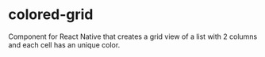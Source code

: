 # colored-grid
Component for React Native that creates a grid view of a list with 2 columns and each cell has an unique color.
